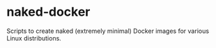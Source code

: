 naked-docker
============

Scripts to create naked (extremely minimal) Docker images for various Linux distributions.
